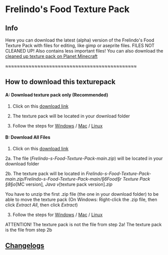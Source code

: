 # Frelindo's Food Texture Pack
## Info
 Here you can download the latest (alpha) version of the Frelindo's Food Texture Pack with files for editing, like gimp or aseprite files.
 FILES NOT CLEANED UP! Also contains less important files!
 You can also download the [cleaned up texture pack on Planet Minecraft](https://www.planetminecraft.com/texture-pack/frelindo-s-food-texture-pack/)
 
 ≈≈≈≈≈≈≈≈≈≈≈≈≈≈≈≈≈≈≈≈≈≈≈≈≈≈≈≈≈≈≈≈≈≈≈≈≈≈≈≈≈≈≈≈≈
 
## How to download this texturepack
 
#### A: Download texture pack only (Recommended)

   1.  Click on this [download link](https://github.com/frelindo/Frelindo-s-Food-Texture-Pack/blob/main/%C2%A76Food%C2%A7r%20Texture%20Pack%20%C2%A78%C2%A7o1.16,%20Java%20v0.1.3.zip?raw=true)
   
   2.  The texture pack will be located in your download folder
   
   3.  Follow the steps for [Windows](https://www.wikihow.com/Download-a-Texture-Pack-in-Minecraft#Installing-in-Windows) / [Mac](https://www.wikihow.com/Download-a-Texture-Pack-in-Minecraft#Installing-in-Mac-OS-X) / [Linux](https://www.wikihow.com/Download-a-Texture-Pack-in-Minecraft#Installing-in-Linux)
   

#### B: Download All Files             
    
   1.  Click on this [download link](https://github.com/frelindo/Frelindo-s-Food-Texture-Pack/archive/main.zip)
   
   2a. The file (*Frelindo-s-Food-Texture-Pack-main.zip*) will be located in your download folder
   
   2b. The texture pack will be located in 
*Frelindo-s-Food-Texture-Pack-main.zip/Frelindo-s-Food-Texture-Pack-main/§6Food§r Texture Pack §8§o*[MC version]*, Java v*[texture pack version]*.zip*

   You have to unzip the first .zip file (the one in your download folder) to be able to move the texture pack 
          (On Windows: Right-click the .zip file, then click *Extract All*, then click *Extract*)
            
   3.  Follow the steps for [Windows](https://www.wikihow.com/Download-a-Texture-Pack-in-Minecraft#Installing-in-Windows) / [Mac](https://www.wikihow.com/Download-a-Texture-Pack-in-Minecraft#Installing-in-Mac-OS-X) / [Linux](https://www.wikihow.com/Download-a-Texture-Pack-in-Minecraft#Installing-in-Linux)
   
   ATTENTION! The texture pack is not the file from step 2a! The texture pack is the file from step 2b


## [Changelogs](changelog.txt)

